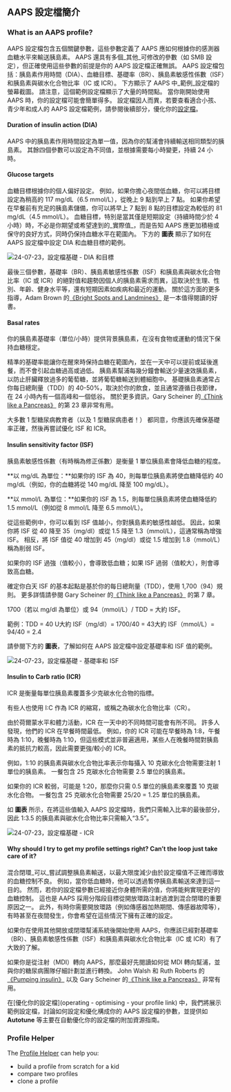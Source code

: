 ## AAPS 設定檔簡介

### What is an AAPS profile?

AAPS 設定檔包含五個關鍵參數，這些參數定義了 AAPS 應如何根據你的感測器血糖水平來輸送胰島素。 AAPS 還具有多個_其他_可修改的參數（如 SMB 設定），但正確使用這些參數的前提是你的 AAPS 設定檔正確無誤。 AAPS 設定檔包括：胰島素作用時間（DIA）、血糖目標、基礎率（BR）、胰島素敏感性係數（ISF）和胰島素與碳水化合物比率（IC 或 ICR）。 下方顯示了 AAPS 中_範例_設定檔的螢幕截圖。 請注意，這個範例設定檔顯示了大量的時間點。 當你剛開始使用 AAPS 時，你的設定檔可能會簡單得多。 設定檔因人而異，若要查看適合小孩、青少年和成人的 AAPS 設定檔範例，請參閱後續部分，優化你的[設定檔](link)。

#### Duration of insulin action (DIA)

AAPS 中的胰島素作用時間設定為單一值，因為你的幫浦會持續輸送相同類型的胰島素。 其餘四個參數可以設定為不同值，並根據需要每小時變更，持續 24 小時。

#### Glucose targets

血糖目標根據你的個人偏好設定。 例如，如果你擔心夜間低血糖，你可以將目標設定為稍高的 117 mg/dL（6.5 mmol/L），從晚上 9 點到早上 7 點。 如果你希望在早餐前有充足的胰島素儲備，你可以將早上 7 點到 8 點的目標設定為較低的 81 mg/dL（4.5 mmol/L）。 血糖目標，特別是當其僅是短期設定（持續時間少於 4 小時）時，不必是你期望或希望達到的_實際值_，而是告知 AAPS 應更加積極或保守的良好方式，同時仍保持血糖水平在範圍內。 下方的 **圖表** 顯示了如何在 AAPS 設定檔中設定 DIA 和血糖目標的範例。

![24-07-23，設定檔基礎 - DIA 和目標](../images/f3904cc3-3d9e-497e-a3b6-3a49650053e6.png)

最後三個參數，基礎率（BR）、胰島素敏感性係數（ISF）和胰島素與碳水化合物比率（IC 或 ICR）的絕對值和趨勢因個人的胰島素需求而異，這取決於生理、性別、年齡、健身水平等，還有短期因素如疾病和最近的運動。 關於這方面的更多指導，Adam Brown 的[《Bright Spots and Landmines》](https://brightspotsandlandmines.org/Bright_Spots_and_Landmines_by_Adam_Brown.pdf) 是一本值得閱讀的好書。

#### Basal rates

你的胰島素基礎率（單位/小時）提供背景胰島素，在沒有食物或運動的情況下保持血糖穩定。

精準的基礎率能讓你在醒來時保持血糖在範圍內，並在一天中可以提前或延後進餐，而不會引起血糖過高或過低。 胰島素幫浦每幾分鐘會輸送少量速效胰島素，以防止肝臟釋放過多的葡萄糖，並將葡萄糖輸送到體細胞中。 基礎胰島素通常占你每日總劑量（TDD）的 40-50%，取決於你的飲食，並且通常遵循日夜節律，在 24 小時內有一個高峰和一個低谷。 關於更多資訊，Gary Scheiner 的[《Think like a Pancreas》](https://amzn.eu/d/iVU0RGe) 的第 23 章非常有用。

大多數 1 型糖尿病教育者（以及 1 型糖尿病患者！） 都同意，你應該先確保基礎率正確，然後再嘗試優化 ISF 和 ICR。

#### Insulin sensitivity factor (ISF)

胰島素敏感性係數（有時稱為修正係數）是衡量 1 單位胰島素會降低血糖的程度。

\*\*以 mg/dL 為單位：\*\*如果你的 ISF 為 40，則每單位胰島素將使血糖降低約 40 mg/dL（例如，你的血糖將從 140 mg/dL 降至 100 mg/dL）。

\*\*以 mmol/L 為單位：\*\*如果你的 ISF 為 1.5，則每單位胰島素將使血糖降低約 1.5 mmol/L（例如從 8 mmol/L 降至 6.5 mmol/L）。

從這些範例中，你可以看到 ISF 值越小，你對胰島素的敏感性越低。 因此，如果你將 ISF 從 40 降至 35（mg/dl）或從 1.5 降至 1.3（mmol/L），這通常稱為增強 ISF。 相反，將 ISF 值從 40 增加到 45（mg/dl）或從 1.5 增加到 1.8（mmol/L）稱為削弱 ISF。

如果你的 ISF 過強（值較小），會導致低血糖；如果 ISF 過弱（值較大），則會導致高血糖。

確定你白天 ISF 的基本起點是基於你的每日總劑量（TDD），使用 1,700（94）規則。 更多詳情請參閱 Gary Scheiner 的[《Think like a Pancreas》](https://amzn.eu/d/iVU0RGe) 的第 7 章。

1700（若以 mg/dl 為單位）或 94（mmol/L）/ TDD = 大約 ISF。

範例：TDD = 40 U大約 ISF（mg/dl）= 1700/40 = 43大約 ISF（mmol/L）= 94/40 = 2.4

請參閱下方的 **圖表**，了解如何在 AAPS 設定檔中設定基礎率和 ISF 值的範例。

![24-07-23，設定檔基礎 - 基礎率和 ISF](../images/55c8ed24-e24e-4caa-9c17-294fa93cb84a.png)

#### Insulin to Carb ratio (ICR)

ICR 是衡量每單位胰島素覆蓋多少克碳水化合物的指標。

有些人也使用 I:C 作為 ICR 的縮寫，或稱之為碳水化合物比率（CR）。

由於荷爾蒙水平和體力活動，ICR 在一天中的不同時間可能會有所不同。 許多人發現，他們的 ICR 在早餐時間最低。 例如，你的 ICR 可能在早餐時為 1:8，午餐時為 1:10，晚餐時為 1:10，但這些模式並非普遍適用，某些人在晚餐時間對胰島素的抵抗力較高，因此需要更強/較小的 ICR。

例如，1:10 的胰島素與碳水化合物比率表示你每攝入 10 克碳水化合物需要注射 1 單位的胰島素。 一餐包含 25 克碳水化合物需要 2.5 單位的胰島素。

如果你的 ICR 較弱，可能是 1:20，那麼你只需 0.5 單位的胰島素來覆蓋 10 克碳水化合物。 一餐包含 25 克碳水化合物需要 25/20 = 1.25 單位的胰島素。

如 **圖表** 所示，在將這些值輸入 AAPS 設定檔時，我們只需輸入比率的最後部分，因此 1:3.5 的胰島素與碳水化合物比率只需輸入“3.5”。

![24-07-23，設定檔基礎 - ICR](../images/7741eefb-cae5-45c5-a9e5-8eae5ead3f48.png)

#### Why should I try to get my profile settings right? Can’t the loop just take care of it?

混合閉環_可以_嘗試調整胰島素輸送，以最大限度減少由於設定檔值不正確而導致的血糖控制不良。 例如，當你低血糖時，他可以透過暫停胰島素輸送來達到這一目的。 然而，若你的設定檔參數已經接近你身體所需的值，你將能夠實現更好的血糖控制。 這也是 AAPS 採用分階段目標從開放環路注射過渡到混合閉環的重要原因之一。 此外，有時你需要開放環路（例如傳感器加熱期間、傳感器故障等），有時甚至在夜間發生，你會希望在這些情況下擁有正確的設定。

如果你在使用其他開放或閉環幫浦系統後開始使用 AAPS，你應該已經對基礎率（BR）、胰島素敏感性係數（ISF）和胰島素與碳水化合物比率（IC 或 ICR）有了大致的了解。

如果你是從注射（MDI）轉向 AAPS，那麼最好先閱讀如何從 MDI 轉向幫浦，並與你的糖尿病團隊仔細計劃並進行轉換。 John Walsh 和 Ruth Roberts 的[《Pumping insulin》](https://amzn.eu/d/iaCsFa2) 以及 Gary Scheiner 的[《Think like a Pancreas》](https://amzn.eu/d/iVU0RGe) 非常有用。

在[優化你的設定檔](operating - optimising - your profile link) 中，我們將展示範例設定檔，討論如何設定和優化構成你的 AAPS 設定檔的參數，並提供如 **Autotune** 等主要在自動優化你的設定檔的附加資源指南。

### Profile Helper

The [Profile Helper](../SettingUpAaps/ProfileHelper.md) can help you:

- build a profile from scratch for a kid
- compare two profiles
- clone a profile
